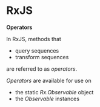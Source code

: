 # RxJS

**Operators**

In RxJS, methods that

* query sequences
* transform sequences

are referred to as *operators*.

*Operators* are available for use on 

* the static *Rx.Observable* object
* the *Observable* instances

